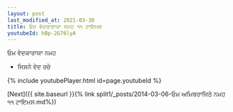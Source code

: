 ```yaml
---
layout: post
last_modified_at: 2021-03-30
title: ਓਮ ਵੇਦਕਾਰਾਯਾ ਨਮਹ ੧੧ ਟਾਇਮਸ
youtubeId: hBp-2G76lyA
---
```

 
 
 ਓਮ ਵੇਦਕਾਰਾਯਾ ਨਮਹ  
 
 -  ਜਿਸਨੇ ਵੇਦ ਰਚੇ 
 
  
 
  
 
 
 
 
 
 


{% include youtubePlayer.html id=page.youtubeId %}
 
[Next]({{ site.baseurl }}{% link  split1/_posts/2014-03-06-ਓਮ ਅਮਿਥਰਾਜਿਠੇ ਨਮਹ ੧੧ ਟਾਇਮਸ.md%})
 
